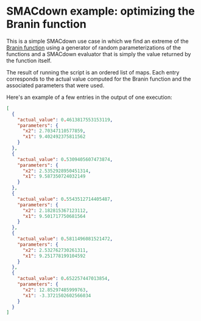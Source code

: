 # SMACdown example: optimizing the Branin function

This is a simple SMACdown use case in which we find an extreme of the
[Branin function](http://www.sfu.ca/~ssurjano/branin.html) using a
generator of random parameterizations of the functions and a SMACdown
evaluator that is simply the value returned by the function itself.

The result of running the script is an ordered list of maps.  Each
entry corresponds to the actual value computed for the Branin function
and the associated parameters that were used.

Here's an example of a few entries in the output of one execution:

```json
[
  {
    "actual_value": 0.4613817553153119,
    "parameters": {
      "x2": 2.70347110577859,
      "x1": 9.402492375811562
    }
  },
  {
    "actual_value": 0.5309405607473874,
    "parameters": {
      "x2": 2.5352928950451314,
      "x1": 9.587350724032149
    }
  },
  {
    "actual_value": 0.5543512714405487,
    "parameters": {
      "x2": 2.182815367123112,
      "x1": 9.501717750681564
    }
  },
  {
    "actual_value": 0.5811496081521472,
    "parameters": {
      "x2": 2.532762730261311,
      "x1": 9.251778199104592
    }
  },
  {
    "actual_value": 0.652257447013854,
    "parameters": {
      "x2": 12.85297485999763,
      "x1": -3.3721502602566034
    }
  }
]
```
